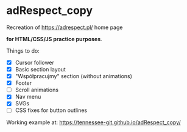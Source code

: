 # adRespect_copy

Recreation of https://adrespect.pl/ home page

**for HTML/CSS/JS practice purposes**.

Things to do:

- [x] Cursor follower
- [x] Basic section layout
- [x] "Współpracujmy" section (without animations)
- [x] Footer
- [ ] Scroll animations
- [x] Nav menu
- [x] SVGs
- [ ] CSS fixes for button outlines

Working example at: https://tennessee-git.github.io/adRespect_copy/

